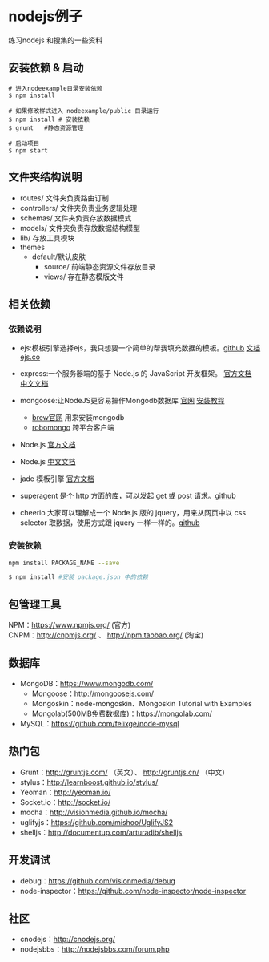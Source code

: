 # nodejs例子

练习nodejs 和搜集的一些资料

## 安装依赖 & 启动

```shell
# 进入nodeexample目录安装依赖
$ npm install

# 如果修改样式进入 nodeexample/public 目录运行
$ npm install # 安装依赖
$ grunt   #静态资源管理

# 启动项目
$ npm start

```


## 文件夹结构说明

- routes/ 文件夹负责路由订制
- controllers/ 文件夹负责业务逻辑处理
- schemas/ 文件夹负责存放数据模式
- models/ 文件夹负责存放数据结构模型
- lib/ 存放工具模块
- themes
    + default/默认皮肤
        * source/ 前端静态资源文件存放目录
        * views/ 存在静态模版文件


## 相关依赖

### 依赖说明

- ejs:模板引擎选择ejs，我只想要一个简单的帮我填充数据的模板。[github](https://github.com/tj/ejs) [文档](http://www.embeddedjs.com/) [ejs.co](http://ejs.co/)
- express:一个服务器端的基于 Node.js 的 JavaScript 开发框架。 [官方文档](http://expressjs.com/) [中文文档](http://expressjs.jser.us/)  
- mongoose:让NodeJS更容易操作Mongodb数据库 [官网](http://mongoosejs.com/) [安装教程](http://docs.mongodb.org/manual/tutorial/install-mongodb-on-os-x/) 
    + [brew官网](http://brew.sh/index_zh-cn.html) 用来安装mongodb
    + [robomongo](http://www.robomongo.org/) 跨平台客户端

- Node.js [官方文档](http://nodejs.org/api/)
- Node.js [中文文档](http://nodejs.jsbin.cn/api/)
- jade 模板引擎 [官方文档](http://jade-lang.com/) 
- superagent 是个 http 方面的库，可以发起 get 或 post 请求。[github](http://visionmedia.github.io/superagent/)
- cheerio 大家可以理解成一个 Node.js 版的 jquery，用来从网页中以 css selector 取数据，使用方式跟 jquery 一样一样的。[github](https://github.com/cheeriojs/cheerio )

### 安装依赖

```bash
npm install PACKAGE_NAME --save 

$ npm install #安装 package.json 中的依赖
```

## 包管理工具

NPM：https://www.npmjs.org/ (官方)  
CNPM：http://cnpmjs.org/ 、 http://npm.taobao.org/ (淘宝)


## 数据库

- MongoDB：https://www.mongodb.com/
    - Mongoose：http://mongoosejs.com/
    - Mongoskin：node-mongoskin、Mongoskin Tutorial with Examples
    - Mongolab(500MB免费数据库)：https://mongolab.com/
- MySQL：https://github.com/felixge/node-mysql

## 热门包

- Grunt：http://gruntjs.com/ （英文）、 http://gruntjs.cn/ （中文）
- stylus：http://learnboost.github.io/stylus/
- Yeoman：http://yeoman.io/
- Socket.io：http://socket.io/
- mocha：http://visionmedia.github.io/mocha/
- uglifyjs：https://github.com/mishoo/UglifyJS2
- shelljs：http://documentup.com/arturadib/shelljs

## 开发调试

- debug：https://github.com/visionmedia/debug
- node-inspector：https://github.com/node-inspector/node-inspector

## 社区

- cnodejs：http://cnodejs.org/
- nodejsbbs：http://nodejsbbs.com/forum.php
